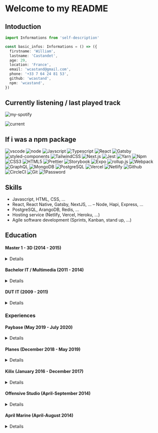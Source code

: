# Welcome to my README

## Intoduction

```typescript
import Informations from 'self-description'

const basic_infos: Informations = () => ({
  firstname: 'William',
  lastname: 'Castandet',
  age: 29,
  location: 'France',
  email: 'wcastand@gmail.com',
  phone: '+33 7 64 24 81 53',
  github: 'wcastand',
  npm: 'wcastand',
})
```

## Currently listening / last played track

![my-spotify](https://img.shields.io/static/v1?label=My&message=Spotify&color=1DB954&style=flat-square&logo=spotify)

![current](https://wcastand.vercel.app/api/spotify)

## If i was a npm package

![vscode](https://img.shields.io/static/v1?label=&message=vscode&style=flat-square&logo=Visual%20Studio%20Code&color=171718&labelColor=007ACC)
![node](https://img.shields.io/static/v1?label=&message=Node.js&style=flat-square&logo=Node.js&color=171718&labelColor=339933&logoColor=fff)
![Javscript](https://img.shields.io/static/v1?label=&message=Javascript&style=flat-square&logo=Javascript&color=171718&labelColor=F7DF1E&logoColor=fff)
![Typescript](https://img.shields.io/static/v1?label=&message=Typescript&style=flat-square&logo=Typescript&color=171718&labelColor=007ACC&logoColor=fff)
![React](https://img.shields.io/static/v1?label=&message=React&style=flat-square&logo=React&color=171718&labelColor=61DAFB&logoColor=fff)
![Gatsby](https://img.shields.io/static/v1?label=&message=Gatsby&style=flat-square&logo=Gatsby&color=171718&labelColor=663399&logoColor=fff)
![styled-components](https://img.shields.io/static/v1?label=&message=styled-components&style=flat-square&logo=styled-components&color=171718&labelColor=DB7093&logoColor=fff)
![TailwindCSS](https://img.shields.io/static/v1?label=&message=Tailwind-CSS&style=flat-square&logo=Tailwind-CSS&color=171718&labelColor=38B2AC&logoColor=fff)
![Next.js](https://img.shields.io/static/v1?label=&message=Next.js&style=flat-square&logo=Next.js&color=171718&labelColor=000&logoColor=fff)
![Jest](https://img.shields.io/static/v1?label=&message=Jest&style=flat-square&logo=Jest&color=171718&labelColor=C21325&logoColor=fff)
![Yarn](https://img.shields.io/static/v1?label=&message=Yarn&style=flat-square&logo=Yarn&color=171718&labelColor=2C8EBB&logoColor=fff)
![Npm](https://img.shields.io/static/v1?label=&message=Npm&style=flat-square&logo=Npm&color=171718&labelColor=CB3837&logoColor=fff)
![CSS3](https://img.shields.io/static/v1?label=&message=CSS3&style=flat-square&logo=CSS3&color=171718&labelColor=1572B6&logoColor=fff)
![HTML5](https://img.shields.io/static/v1?label=&message=HTML5&style=flat-square&logo=HTML5&color=171718&labelColor=E34F26&logoColor=fff)
![Prettier](https://img.shields.io/static/v1?label=&message=Prettier&style=flat-square&logo=Prettier&color=171718&labelColor=F7B93E&logoColor=fff)
![Storybook](https://img.shields.io/static/v1?label=&message=Storybook&style=flat-square&logo=Storybook&color=171718&labelColor=FF4785&logoColor=fff)
![Expo](https://img.shields.io/static/v1?label=&message=Expo&style=flat-square&logo=Expo&color=171718&labelColor=000020&logoColor=fff)
![rollup.js](https://img.shields.io/static/v1?label=&message=rollup.js&style=flat-square&logo=rollup.js&color=171718&labelColor=EC4A3F&logoColor=fff)
![Webpack](https://img.shields.io/static/v1?label=&message=Webpack&style=flat-square&logo=Webpack&color=171718&labelColor=8DD6F9&logoColor=fff)
![GraphQL](https://img.shields.io/static/v1?label=&message=GraphQL&style=flat-square&logo=GraphQL&color=171718&labelColor=E10098&logoColor=fff)
![MongoDB](https://img.shields.io/static/v1?label=&message=MongoDB&style=flat-square&logo=MongoDB&color=171718&labelColor=47A248&logoColor=fff)
![PostgreSQL](https://img.shields.io/static/v1?label=&message=PostgreSQL&style=flat-square&logo=PostgreSQL&color=171718&labelColor=336791&logoColor=fff)
![Vercel](https://img.shields.io/static/v1?label=&message=Vercel&style=flat-square&logo=Vercel&color=171718&labelColor=000&logoColor=fff)
![Netlify](https://img.shields.io/static/v1?label=&message=Netlify&style=flat-square&logo=Netlify&color=171718&labelColor=00C7B7&logoColor=fff)
![Github](https://img.shields.io/static/v1?label=&message=Github&style=flat-square&logo=Github&color=171718&labelColor=181717&logoColor=fff)
![CircleCI](https://img.shields.io/static/v1?label=&message=CircleCI&style=flat-square&logo=CircleCI&color=171718&labelColor=343434&logoColor=fff)
![Git](https://img.shields.io/static/v1?label=&message=Git&style=flat-square&logo=Git&color=171718&labelColor=F05032&logoColor=fff)
![1Password](https://img.shields.io/static/v1?label=&message=1Password&style=flat-square&logo=1Password&color=171718&labelColor=0094F5&logoColor=fff)

## Skills

- Javascript, HTML, CSS, ...
- React, React Native, Gatsby, NextJS, ...
  – Node, Hapi, Express, ...
- PostgreSQL, ArangoDB, Redis, ...
- Hosting service (Netlify, Vercel, Heroku, ...)
- Agile software development (Sprints, Kanban, stand up, ...)

## Education

#### Master 1 - 3D (2014 - 2015)

<details>

```json
{
  "school": "ESTEI",
  "skills": "3D - Maya, 3DS Max, Nuke, Fusion, Max Scripts, Python, Lua, ..."
}
```

</details>

#### Bachelor IT / Multimedia (2011 - 2014)

<details>

```json
{
  "school": "ESTEI",
  "skills": [
    "3D - 3DS Max, Fusion, color theory, Storyboard",
    "Design - Adobe suite, After Effects, Premiere",
    "Web - Javascript, PHP, MySQL, HTML, CSS, Flash"
  ]
}
```

</details>

#### DUT IT (2009 - 2011)

<details>

```json
{
  "school": "University of La Rochelle",
  "skills": "C++, Java, C, SQL, Embedded computing"
}
```

</details>

### Experiences

#### Paybase (May 2019 - July 2020)

<details>

```json
{
  "title": "Fullstack Javascript developer",
  "skills": `
    Working on a product full time instead of short projects for the first time, lead frontend.
    Working with FaaS, GraphQL, React, koa, Gatsby, NextJs, ...
    Negotiated 4 h/week for the team to work on Open source and/or self learning.
    Started to learn Rust.
  `
}
```

</details>

#### Planes (December 2018 - May 2019)

<details>

```json
{
  "title": "Fullstack Javascript developer",
  "skills": `
    Web agency working on mobile/web app (React / React-native).
    Using Graphql and services like Vercel, Netlify, AWS, ...
    Worked on Open source project like Dashbored and article to present it.
  `
}
```

</details>

#### Kilix (January 2016 - December 2017)

<details>

```json
{
  "title": "Fullstack Javascript developer",
  "skills": `
    Create Web app, Mobile app and Terminal cli.
    Work in an agile environement (Sprints, Kanban, Stand up, remote work, scoping meeting, ...)
    Work on open source projects (Storybook, babel, fela, cycle, ...)
    Create and maintained open source projects (storybook-addons-jsx, Okami, selectless, ...)
  `
}
```

</details>

#### Offensive Studio (April-September 2014)

<details>

```json
{
  "title": "PHP/Js developer",
  "skills": `
    Create Web app for small to medium companies with a custom CMS made by the agency.
    Create a new Custom CMS to improve workflow in the agency.
  `
}
```

</details>

#### April Marine (April-August 2014)

<details>

```json
{
  "title": "PHP developer | designer",
  "skills": `Create mobile website based on a design gave to me at the time. Help as a designer to
  create poster, ads and web design.`
}
```

</details>
